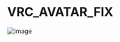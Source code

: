 # VRC_AVATAR_FIX

![image](https://user-images.githubusercontent.com/41349289/236015567-68d52bcf-4e68-4b69-8b3b-712dbe2f84cd.png)
